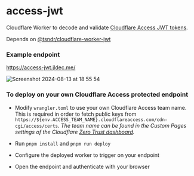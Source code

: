 # access-jwt

Cloudflare Worker to decode and validate [Cloudflare Access JWT tokens](https://developers.cloudflare.com/cloudflare-one/identity/authorization-cookie/validating-json).

Depends on [@tsndr/cloudflare-worker-jwt](https://github.com/tsndr/cloudflare-worker-jwt)

### Example endpoint
https://access-jwt.jldec.me/

![Screenshot 2024-08-13 at 18 55 54](https://github.com/user-attachments/assets/443cb4c0-13e3-410f-8629-1c0d31b7d587)

### To deploy on your own Cloudflare Access protected endpoint

- Modify `wrangler.toml` to use your own Cloudflare Access team name. This is required in order to fetch public keys from `https://${env.ACCESS_TEAM_NAME}.cloudflareaccess.com/cdn-cgi/access/certs`. _The team name can be found in the Custom Pages settings of the Cloudflare [Zero Trust dashboard](https://one.dash.cloudflare.com)._

- Run `pnpm install` and `pnpm run deploy`
- Configure the deployed worker to trigger on your endpoint
- Open the endpoint and authenticate with your browser

